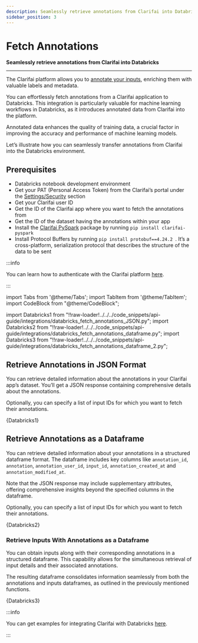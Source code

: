 ```yaml
---
description: Seamlessly retrieve annotations from Clarifai into Databricks 
sidebar_position: 3
---
```

# Fetch Annotations

**Seamlessly retrieve annotations from Clarifai into Databricks**
<hr />

The Clarifai platform allows you to [annotate your inputs](https://docs.clarifai.com/portal-guide/annotate/create-get-update-delete), enriching them with valuable labels and metadata.

You can effortlessly fetch annotations from a Clarifai application to Databricks. This integration is particularly valuable for machine learning workflows in Databricks, as it introduces annotated data from Clarifai into the platform. 

Annotated data enhances the quality of training data, a crucial factor in improving the accuracy and performance of machine learning models.

Let’s illustrate how you can seamlessly transfer annotations from Clarifai into the Databricks environment. 

## Prerequisites

- Databricks notebook development environment
- Get your PAT (Personal Access Token) from the Clarifai’s portal under the [Settings/Security](https://clarifai.com/settings/security) section
- Get your Clarifai user ID 
- Get the ID of the Clarifai app where you want to fetch the annotations from
- Get the ID of the dataset having the annotations within your app
- Install the [Clarifai PySpark](https://github.com/Clarifai/clarifai-pyspark) package by running `pip install clarifai-pyspark `
- Install Protocol Buffers by running `pip install protobuf==4.24.2 `. It’s a cross-platform, serialization protocol that describes the structure of the data to be sent 

:::info

You can learn how to authenticate with the Clarifai platform [here](https://docs.clarifai.com/clarifai-basics/authentication/personal-access-tokens).

:::

import Tabs from '@theme/Tabs';
import TabItem from '@theme/TabItem';
import CodeBlock from "@theme/CodeBlock";

import Databricks1 from "!!raw-loader!../../../code_snippets/api-guide/integrations/databricks_fetch_annotations_JSON.py";
import Databricks2 from "!!raw-loader!../../../code_snippets/api-guide/integrations/databricks_fetch_annotations_dataframe.py";
import Databricks3 from "!!raw-loader!../../../code_snippets/api-guide/integrations/databricks_fetch_annotations_dataframe_2.py";

## Retrieve Annotations in JSON Format

You can retrieve detailed information about the annotations in your Clarifai app’s dataset. You’ll get a JSON response containing comprehensive details about the annotations.

Optionally, you can specify a list of input IDs for which you want to fetch their annotations. 

<Tabs>
<TabItem value="python" label="Python">
    <CodeBlock className="language-python">{Databricks1}</CodeBlock>
</TabItem>
</Tabs>

## Retrieve Annotations as a Dataframe

You can retrieve detailed information about your annotations in a structured dataframe format. The dataframe includes key columns like `annotation_id`, `annotation`, `annotation_user_id`, `input_id`, `annotation_created_at` and `annotation_modified_at`.

Note that the JSON response may include supplementary attributes, offering comprehensive insights beyond the specified columns in the dataframe.

Optionally, you can specify a list of input IDs for which you want to fetch their annotations.  

<Tabs>
<TabItem value="python" label="Python">
    <CodeBlock className="language-python">{Databricks2}</CodeBlock>
</TabItem>
</Tabs>

### Retrieve Inputs With Annotations as a Dataframe

You can obtain inputs along with their corresponding annotations in a structured dataframe. This capability allows for the simultaneous retrieval of input details and their associated annotations. 

The resulting dataframe consolidates information seamlessly from both the annotations and inputs dataframes, as outlined in the previously mentioned functions.

<Tabs>
<TabItem value="python" label="Python">
    <CodeBlock className="language-python">{Databricks3}</CodeBlock>
</TabItem>
</Tabs>

:::info

You can get examples for integrating Clarifai with Databricks [here](https://github.com/Clarifai/clarifai-pyspark/tree/main/examples).

:::